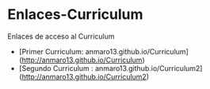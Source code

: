 # Enlaces-Curriculum
Enlaces de acceso al Curriculum

* [Primer Curriculum: anmaro13.github.io/Curriculum] (http://anmaro13.github.io/Curriculum)
* [Segundo Curriculum : anmaro13.github.io/Curriculum2] (http://anmaro13.github.io/Curriculum2)
